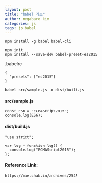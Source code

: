 ```yaml
---
layout: post
title: "babel 기초"
author: negabaro kim
categories: js
tags: js babel
---
```


```
npm install -g babel babel-cli
```

```
npm init
npm install --save-dev babel-preset-es2015
```

.babelrc

```
{
  "presets": ["es2015"]
}
```

```
babel src/sample.js -o dist/build.js
```

#### src/sample.js

```
const ES6 = 'ECMAScript2015';
console.log(ES6);
```

#### dist/build.js

```
"use strict";

var log = function log() {
  console.log("ECMAScript2015");
};
```

#### Reference Link:

```
https://mae.chab.in/archives/2547
```
